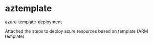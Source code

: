 # aztemplate
azure-template-deployment

Attached the steps to deploy azure resources based on template (ARM template) 
